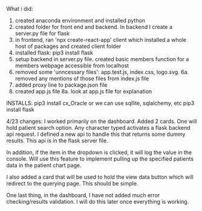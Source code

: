 What i did:

1. created anaconda environment and installed python
2. created folder for front end and backend. In backend I create a server.py file for flask
3. in frontend, ran 'npx create-react-app' client which installed a whole host of packages and created client folder
4. installed flask: pip3 install flask
5. setup backend in server.py file. created basic members function for a members webpage accessible from localhost
6. removed some 'unncessary files': app.test.js, index.css, logo.svg.
6a. removed any mentions of those files from index.js file
7. added proxy line to package.json file
8. created app.js file
8a. look at app.js file for explanation  



INSTALLS:
pip3 install cx_Oracle or we can use sqllite, sqlalchemy, etc
pip3 install flask

4/23 changes:
I worked primarily on the dashboard. Added 2 cards. One will hold patient search option. Any character typed activates a flask backend api request. I defined a new api to handle this that returns some dummy results. This api is in the flask server file.

In addition, if the item in the dropdown is clicked, it will log the value in the console. Will use this feature to implement pulling up the specified patients data in the patient chart page. 

I also added a card that will be used to hold the view data button which will redirect to the querying page. This should be simple. 

One last thing, in the dashboard, I have not added much error checking/results validation. I will do this later once everything is working. 